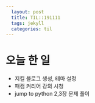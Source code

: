 ```yaml
---
  layout: post
  title: TIL::191111
  tags: jekyll
  categories: til
---
```


# 오늘 한 일

- 지킬 블로그 생성, 테마 설정
- 패캠 커리어 강의 시청
- jump to python 2,3장 문제 풀이
